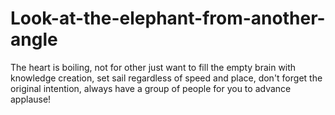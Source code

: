 # Look-at-the-elephant-from-another-angle
The heart is boiling, not for other just want to fill the empty brain with knowledge creation, set sail regardless of speed and place, don't forget the original intention, always have a group of people for you to advance applause!
